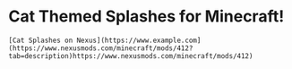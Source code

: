 # Cat Themed Splashes for Minecraft!

 	[Cat Splashes on Nexus](https://www.example.com](https://www.nexusmods.com/minecraft/mods/412?tab=description)https://www.nexusmods.com/minecraft/mods/412)
